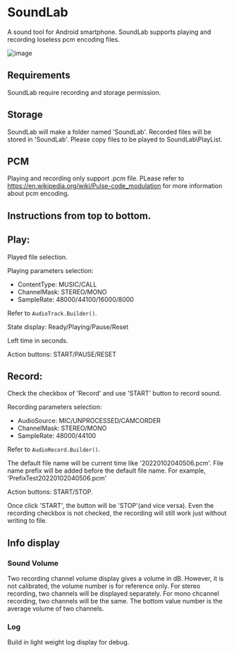 # SoundLab

A sound tool for Android smartphone. 
SoundLab supports playing and recording loseless pcm encoding files.

![image](https://user-images.githubusercontent.com/20986755/178256091-c5b5152b-3851-4f2b-b8ac-d7c670e79c87.png)

## Requirements

SoundLab require recording and storage permission. 

## Storage
SoundLab will make a folder named 'SoundLab'. 
Recorded files will be stored in 'SoundLab\'.
Please copy files to be played to SoundLab\PlayList. 

## PCM

Playing and recording only support .pcm file. PLease refer to https://en.wikipedia.org/wiki/Pulse-code_modulation for more information about pcm encoding. 

## Instructions from top to bottom.

## Play:

Played file selection.

Playing parameters selection:
- ContentType: MUSIC/CALL
- ChannelMask: STEREO/MONO
- SampleRate: 48000/44100/16000/8000

Refer to `AudioTrack.Builder()`. 

State display: Ready/Playing/Pause/Reset

Left time in seconds.

Action buttons: START/PAUSE/RESET


## Record:

Check the checkbox of 'Record' and use 'START' button to record sound.

Recording parameters selection:
- AudioSource: MIC/UNPROCESSED/CAMCORDER
- ChannelMask: STEREO/MONO
- SampleRate: 48000/44100

Refer to `AudioRecord.Builder()`. 

The default file name will be current time like '20220102040506.pcm'. 
File name prefix will be added before the default file name. For example, 'PrefixTest20220102040506.pcm'

Action buttons: START/STOP. 

Once click 'START', the button will be 'STOP'(and vice versa). 
Even the recording checkbox is not checked, the recording will still work just without writing to file.

## Info display

### Sound Volume

Two recording channel volume display gives a volume in dB. However, it is not calibrated, the volume number is for reference only. 
For stereo recording, two channels will be displayed separately. 
For mono chcannel recording, two channels will be the same. 
The bottom value number is the average volume of two channels.

### Log

Build in light weight log display for debug. 